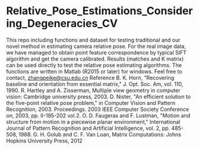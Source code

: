 # Relative_Pose_Estimations_Considering_Degeneracies_CV
This repo including functions and dataset for testing traditional and our novel method in estimating camera relative pose.
For the real image data, we have managed to obtain point feature correspondence by typical SIFT algorithm and get the camera calibrated. 
Results (matches and K matrix) can be used directly to test the relative pose estimating algorithms.
The functions are written in Matlab (R2015 or later) for windows.
Feel free to contact, zhangpeike@csu.edu.cn
Reference
B. K. Horn, "Recovering baseline and orientation from essential matrix," J. Opt. Soc. Am, vol. 110, 1990.
R. Hartley and A. Zisserman, Multiple view geometry in computer vision: Cambridge university press, 2003.
D. Nister, "An efficient solution to the five-point relative pose problem," in Computer Vision and Pattern Recognition, 2003. Proceedings. 2003 IEEE Computer Society Conference on, 2003, pp. II-195-202 vol.2.
O. D. Faugeras and F. Lustman, "Motion and structure from motion in a piecewise planar environment," International Journal of Pattern Recognition and Artificial Intelligence, vol. 2, pp. 485-508, 1988.
G. H. Golub and C. F. Van Loan, Matrix Computations: Johns Hopkins University Press, 2012




